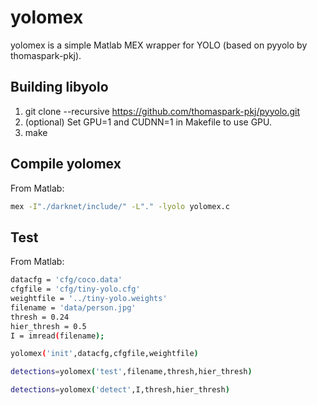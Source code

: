 # yolomex
yolomex is a simple Matlab MEX wrapper for YOLO (based on pyyolo by thomaspark-pkj).

## Building libyolo
1. git clone --recursive https://github.com/thomaspark-pkj/pyyolo.git
2. (optional) Set GPU=1 and CUDNN=1 in Makefile to use GPU.
3. make

## Compile yolomex
From Matlab: 
```bash
mex -I"./darknet/include/" -L"." -lyolo yolomex.c
```

## Test
From Matlab: 
```bash
datacfg = 'cfg/coco.data'
cfgfile = 'cfg/tiny-yolo.cfg'
weightfile = '../tiny-yolo.weights'
filename = 'data/person.jpg'
thresh = 0.24
hier_thresh = 0.5
I = imread(filename);

yolomex('init',datacfg,cfgfile,weightfile)

detections=yolomex('test',filename,thresh,hier_thresh)    

detections=yolomex('detect',I,thresh,hier_thresh)  
```
